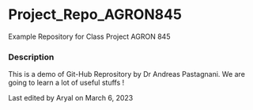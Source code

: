 # Project_Repo_AGRON845
Example Repository for Class Project AGRON 845

### Description
This is a demo of Git-Hub Reprository by Dr Andreas Pastagnani. We are going to learn a lot of useful stuffs ! 

Last edited by Aryal on March 6, 2023
